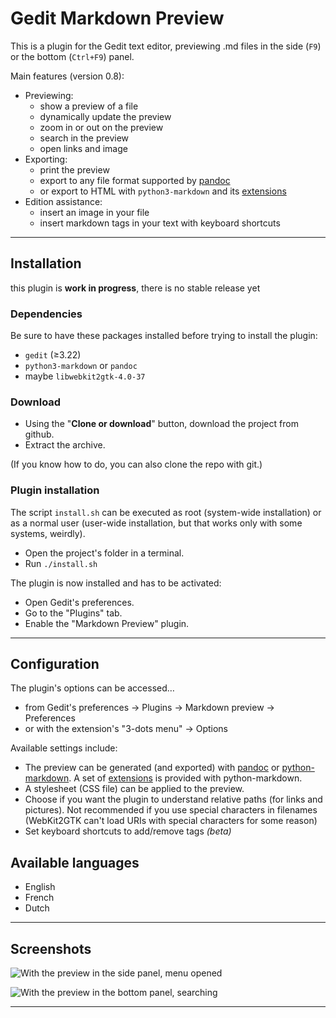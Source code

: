 # Gedit Markdown Preview

<!--TODO-->

<!--	- compléter les descriptions des schémas-->
<!--	- se souvenir du splitter-->
<!--	- ajouter le réglage pour le splitter dans les préférences-->
<!--	- ajouter le réglage pour la position dans les préférences-->
<!--	- utiliser encore + le même UI pour le backend dans export.py et dans prefs.py-->
<!--	- factoriser des trucs de export.py et de prefs.py-->
<!--	- interdire le redimensionnement de l'entrée de texte quand on change le format-->

<!--TODO-->

This is a plugin for the Gedit text editor, previewing .md files in the side (`F9`) or the bottom (`Ctrl+F9`) panel.

Main features (version 0.8):

- Previewing:
	- show a preview of a file
	- dynamically update the preview
	- zoom in or out on the preview
	- search in the preview
	- open links and image
- Exporting:
	- print the preview
	- export to any file format supported by [pandoc](https://pandoc.org/)
	- or export to HTML with `python3-markdown` and its [extensions](https://python-markdown.github.io/extensions/)
- Edition assistance:
	- insert an image in your file
	- insert markdown tags in your text with keyboard shortcuts

----

## Installation

this plugin is **work in progress**, there is no stable release yet

### Dependencies

Be sure to have these packages installed before trying to install the plugin:

- `gedit` (≥3.22)
- `python3-markdown` or `pandoc`
- maybe `libwebkit2gtk-4.0-37`

### Download

- Using the "**Clone or download**" button, download the project from github.
- Extract the archive.

(If you know how to do, you can also clone the repo with git.)

### Plugin installation

The script `install.sh` can be executed as root (system-wide installation) or as a normal user (user-wide installation, but that works only with some systems, weirdly).

- Open the project's folder in a terminal.
- Run `./install.sh`

The plugin is now installed and has to be activated:

- Open Gedit's preferences.
- Go to the "Plugins" tab.
- Enable the "Markdown Preview" plugin.

----

## Configuration

The plugin's options can be accessed…

- from Gedit's preferences → Plugins → Markdown preview → Preferences
- or with the extension's "3-dots menu" → Options

Available settings include:

- The preview can be generated (and exported) with [pandoc](https://pandoc.org/) or [python-markdown](https://python-markdown.github.io/). A set of [extensions](https://python-markdown.github.io/extensions/) is provided with python-markdown.
- A stylesheet (CSS file) can be applied to the preview.
- Choose if you want the plugin to understand relative paths (for links and pictures). Not recommended if you use special characters in filenames (WebKit2GTK can't load URIs with special characters for some reason)
- Set keyboard shortcuts to add/remove tags *(beta)*

## Available languages

- English
- French
- Dutch

----

## Screenshots

![With the preview in the side panel, menu opened](https://i.imgur.com/wo2pUrR.png)

![With the preview in the bottom panel, searching](https://i.imgur.com/NaVogWH.png)

----

